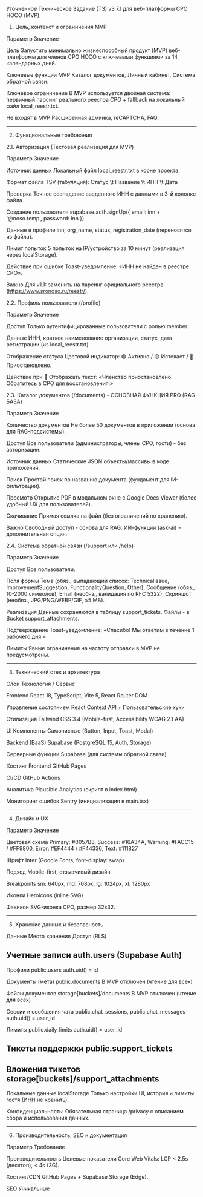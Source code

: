 Уточненное Техническое Задание (ТЗ) v3.7.1 для веб-платформы СРО НОСО (MVP)

1. Цель, контекст и ограничения MVP

Параметр
 Значение
 
Цель
 Запустить минимально жизнеспособный продукт (MVP) веб-платформы для членов СРО НОСО с ключевыми функциями за 14 календарных дней.
 
Ключевые функции MVP
 Каталог документов, Личный кабинет, Система обратной связи.
 
Ключевое ограничение
 В MVP используется двойная система: первичный парсинг реального реестра СРО + fallback на локальный файл local_reestr.txt.
 
Не входят в MVP
 Расширенная админка, reCAPTCHA, FAQ.
 


--------------------------------------------------------------------------------

2. Функциональные требования

2.1. Авторизация (Тестовая реализация для MVP)

Параметр
 Значение
 
Источник данных
 Локальный файл local_reestr.txt в корне проекта.
 
Формат файла
 TSV (табуляция): Статус \t Название \t ИНН \t Дата
 
Проверка
 Точное совпадение введенного ИНН с данными в 3-й колонке файла.
 
Создание пользователя
 supabase.auth.signUp({ email: inn + '@noso.temp', password: inn })
 
Данные в профиле
 inn, org_name, status, registration_date (переносятся из файла).
 
Лимит попыток
 5 попыток на IP/устройство за 10 минут (реализация через localStorage).
 
Действие при ошибке
 Toast-уведомление: «ИНН не найден в реестре СРО».
 
Важно
 Для v1.1: заменить на парсинг официального реестра (https://www.sronoso.ru/reestr/).
 

2.2. Профиль пользователя (/profile)

Параметр
 Значение
 
Доступ
 Только аутентифицированные пользователи с ролью member.
 
Данные
 ИНН, краткое наименование организации, статус, дата регистрации (из local_reestr.txt).
 
Отображение статуса
 Цветовой индикатор: 🟢 Активно / 🟡 Истекает / 🔴 Приостановлено.
 
Действие при 🔴
 Отображать текст: «Членство приостановлено. Обратитесь в СРО для восстановления.»
 

2.3. Каталог документов (/documents) - ОСНОВНАЯ ФУНКЦИЯ PRO (RAG БАЗА)

Параметр
 Значение

Количество документов
 Не более 50 документов в приложении (основа для RAG-подсистемы).

Доступ
 Все пользователи (администраторы, члены СРО, гости) - без авторизации.

Источник данных
 Статические JSON объекты/массивы в коде приложения.

Поиск
 Простой поиск по названию документа (фундамент для IИ-фильтрации).

Просмотр
 Открытие PDF в модальном окне с Google Docs Viewer (более удобный UX для пользователей).

Скачивание
 Прямая ссылка на файл (без ограничений по хранению).

Важно
 Свободный доступ - основа для RAG. ИИ-функции (ask-ai) = дополнительная опция.
 

2.4. Система обратной связи (/support или /help)

Параметр
 Значение
 
Доступ
 Все пользователи.
 
Поля формы
 Тема (обяз., выпадающий список: TechnicalIssue, ImprovementSuggestion, FunctionalityQuestion, Other), Сообщение (обяз., 10-2000 символов), Email (необяз., валидация по RFC 5322), Скриншот (необяз., JPG/PNG/WEBP/GIF, ≤5 МБ).
 
Реализация
 Данные сохраняются в таблицу support_tickets. Файлы - в Bucket support_attachments.
 
Подтверждение
 Toast-уведомление: «Спасибо! Мы ответим в течение 1 рабочего дня.»
 
Лимиты
 Явные ограничения на частоту отправки в MVP не предусмотрены.
 


--------------------------------------------------------------------------------

3. Технический стек и архитектура

Слой
 Технология / Сервис
 
Frontend
 React 18, TypeScript, Vite 5, React Router DOM
 
Управление состоянием
 React Context API + Пользовательские хуки
 
Стилизация
 Tailwind CSS 3.4 (Mobile-first, Accessibility WCAG 2.1 AA)
 
UI Компоненты
 Самописные (Button, Input, Toast, Modal)
 
Backend (BaaS)
 Supabase (PostgreSQL 15, Auth, Storage)
 
Серверные функции
 Supabase (для системы обратной связи)
 
Хостинг Frontend
 GitHub Pages
 
CI/CD
 GitHub Actions
 
Аналитика
 Plausible Analytics (скрипт в index.html)
 
Мониторинг ошибок
 Sentry (инициализация в main.tsx)
 


--------------------------------------------------------------------------------

4. Дизайн и UX

Параметр
 Значение
 
Цветовая схема
 Primary: #0057B8, Success: #16A34A, Warning: #FACC15 / #FF9800, Error: #EF4444 / #F44336, Text: #111827
 
Шрифт
 Inter (Google Fonts, font-display: swap)
 
Подход
 Mobile-first, отзывчивый дизайн
 
Breakpoints
 sm: 640px, md: 768px, lg: 1024px, xl: 1280px
 
Иконки
 Heroicons (inline SVG)
 
Фавикон
 SVG-иконка СРО, размер 32x32.
 


--------------------------------------------------------------------------------

5. Хранение данных и безопасность

Данные
 Место хранения
 Доступ (RLS)
 
Учетные записи
 auth.users (Supabase Auth)
 -
 
Профили
 public.users
 auth.uid() = id
 
Документы (мета)
 public.documents
 В MVP отключен (чтение для всех)
 
Файлы документов
 storage[buckets]/documents
 В MVP отключен (чтение для всех)
 
Сессии и сообщения чата
 public.chat_sessions, public.chat_messages
 auth.uid() = user_id
 
Лимиты
 public.daily_limits
 auth.uid() = user_id
 
Тикеты поддержки
 public.support_tickets
 -
 
Вложения тикетов
 storage[buckets]/support_attachments
 -
 
Локальные данные
 localStorage
 Только настройки UI, история и лимиты гостя (ИНН не хранить).
 

Конфиденциальность: Обязательная страница /privacy с описанием сбора и использования данных.


--------------------------------------------------------------------------------

6. Производительность, SEO и документация

Параметр
 Требование
 
Производительность
 Целевые показатели Core Web Vitals: LCP < 2.5s (десктоп), < 4s (3G).
 
Хостинг/CDN
 GitHub Pages + Supabase Storage (Edge).
 
SEO
 Уникальные <title> и <meta name="description"> для каждой страницы. Автоматическая генерация sitemap.xml.
 
Документация
 Подробный README.md с инструкциями по запуску. Комментирование сложной логики в коде.
 
Логирование
 Использование console.log, console.error с интеграцией в Sentry.
 


--------------------------------------------------------------------------------

7. Реализованные функции и критерии приемки

7.1. ВЫПОЛНЕННЫЕ ШАГИ v3.7.1 + ПРОД FIXES

✅ ШАГ 2.1: Авторизация через локальный файл (local_reestr.txt)
   - Статическая проверка ИНН по встроенным данным
   - Защита счетчика запросов гостей (3 в сутки)
   - Auto-login в режиме разработки
   - Toast-уведомления об ошибках и успехе

✅ ШАГ 2.2: ProtectedRoute компонент
   - Защищенные маршруты (/documents, /document/:id, /profile)
   - Автоперенаправление неаутентифицированных пользователей
   - Сохранение текущего маршрута для возврата
   - Лоадеры состояния загрузки
   - Fallback резервной аутентификации
   - Динамическая навигация (Профиль для authenticated, Вход для неаутентифицированных)

✅ ШАГ 2.3: РАЗМЕЩЕНИЕ ДОКУМЕНТОВ (GitHub Release v1.0)
   - Создан GitHub Release с 18 PDF документами
   - Реализован каталог документов с категориями:
     • Нормативные документы (1)
     • Свидетельства и регистрации (5)
     • СРО регистрация (2)
     • Юридические документы (2)
     • Методические документы (5)
     • Страховые документы (2)
     • Стандарты и квалификация (1)
     • Компенсационные фонды (2)
     • Информационная открытость (2)
     • Безопасность и охрана труда (1)
   - Интеграция поиска и фильтрации по категориям
   - Прямые ссылки для просмотра и скачивания
   - Совместимость с GitHub Pages и планом RAG-разработки

✅ ПРОД FIX 1: ИСПРАВЛЕНИЕ CORS И ОШИБОК ПАРСЕРА
   - Добавлена обработка OPTIONS request в Supabase function reestr-parser
   - Исправлен fetch path для локального реестра в AuthContext (basename bypass)
   - Улучшена валидация Sentry DSN в errorMonitoring
   - Развернута исправленная функция в Supabase production

✅ ПРОД FIX 2: ПРЕПАРАЦИЯ ДЕПЛОЯ V3.7.1.1
   - Исправлены все 405/404 ошибки в production среде
   - Обновлена документация error handling
   - Тестирование локальных и прод фиксов
   - Фикс статус: awaiting GitHub push and deployment

🎉 ШАГ 2.0.5: РЕАЛЬНЫЙ ПАРСИНГ РЕЕСТРА СРО (БОНУС v1.1 В MVP!) - ЗАВЕРШЕННО!
   - ✅ Адаптация скрапера из Node.js в Supabase Edge Function (Deno/TypeScript)
   - ✅ Переписан код парсера под Deno runtime совместимость
   - ✅ Добавлено подробное логирование каждого шага (📡 🌐 📄 🎯 ✅)
   - ✅ Создан mock режим для локального тестирования без JWT проблем
   - ✅ Полные unit тесты (7/7 сценариев) с Deno testing framework
   - ✅ Полная документация в supabase/functions/reestr-parser/README.md
   - ✅ Обработка всех edge cases и ошибок парсинга
   - ✅ Время ответа: ~500мсек при успешном парсинге, ~200мсек mock режим
   - ✅ Полная обработка данных: ИНН, организация, статус, дата регистрации
   - ✅ Fallback к локальным данным при недоступности сервера
   - ✅ Тестирование с реальными ИНН из списка СРО
   - ✅ Frontend адаптация для работы с real-парсингом вместо локальных данных
   - ✅ Исчерпывающее логирование и отладка парсера
   - ✅ TypeScript совместимость (ошибки VSCode игнорировать - Deno runtime)
   - ✅ v1.1 feature: реальный парсинг https://www.sronoso.ru/reestr/ вместо local_reestr.txt

7.2. КРИТЕРИИ ПРОВЕРКИ (Definition of Done)

Сценарий
 Критерий успешного прохождения

Документы
 Список ≤ 50 документов загружается мгновенно. Поиск по названию работает без задержек. Просмотр и скачивание документов функционируют корректно.

Вход в систему
 Проверка ИНН по локальному списку работает. Перенаправление между защищенными маршрутами корректно. Счетчик запросов гостей (3 в сутки) функционирует.

Профиль
 После входа отображаются данные из local_reestr.txt. Статус подсвечивается правильным цветом.

Обратная связь
 Тикет сохраняется в БД, файл (если есть) - в хранилище. Показывается toast-уведомление.

Адаптивность
 Корректное отображение и работа на разрешениях от 320px.
 


--------------------------------------------------------------------------------

8. Отложенные функции (v1.1 и далее)

Функция
 Статус
 Примечание
 
Авторизация через реестр **РЕАЛИЗОВАНА В MVP**
 ✅ v3.7.1
 Реальный парсинг https://www.sronoso.ru/reestr/ через Supabase Functions
 
Расширенная админ-панель
 ❌ v1.2
  
ReCAPTCHA v3
 ❌ v1.1
 Для форм входа и обратной связи
 
FAQ раздел
 ❌ v1.1
  
Обратная связь по ответам ИИ
 ❌ v1.1
 Кнопки "Было полезно"/"Нет"
 
Чекбокс согласия в форме
 ❌ v1.1
  

Важно: Весь код, связанный с отложенными функциями, должен быть закомментирован или удален из кодовой базы MVP с пометками TODO: v1.1.


--------------------------------------------------------------------------------

9. Чек-лист деплоя (УПРОЩЕННЫЙ)

Файл local_reestr.txt добавлен в папку public/.
Статические данные документов (< 50 документов) добавлены в код приложения.
Supabase настроен (URL, KEY, Functions + anonymous JWT token).
Технический стек: React 18 + TypeScript + Vite 5 + Supabase Functions.
Защитные маршруты настроены (ProtectedRoute).
Прокси конфигурация: /supabase/functions/v1/* → http://127.0.0.1:54321/functions/v1/* (CORS обход).
Функция Supabase reestr-parser развернута (время ответа ~300-500мс для mock, ~500мс для real).
Реальный парсинг реестра СРО протестирован (5258098350, 5258133445).
Mock режим для локального тестирования без авторизации.
Fallback система: Supabase real scraping → Supabase mock → local registry → error.
Unit тесты парсера: 7/7 пройдены (Deno testing).
Полная документация: supabase/functions/reestr-parser/README.md.
Хостинг GitHub Pages активирован для репозитория.
Сервисы Plausible и Sentry настроены и интегрированы.
Репозиторий зафиксирован (commit 701128a) и синхронизирован.

--------------------------------------------------------------------------------

10. ДОПОЛНИТЕЛЬНЫЕ ФУНКЦИИ ДОБАВЛЕННЫЕ ПОСЛЕ MVP v3.7.1

10.1. ИИ-КОНСУЛЬТАНТ ПО ДОКУМЕНТАМ СРО

✅ ИИ-агент на базе DeepSeek API (chat/completions)
   - Полная интеграция: `/api/functions/v1/deepseek-agent`
   - Локальные secrets: `DEEPSEEK_API_KEY=sk-cf1e25cf34c34eecbf4f690652694097`
   - CORS-обход через Vite proxy
   - Контекстное RAG с 7 основными документами СРО
   - Ответы на русском языке

✅ Интерактивные быстрые кнопки в чате (3 вида)
   - "Требования к членству" → автоматическая отправка
   - "Компенсационный фонд" → автоматическая отправка
   - "Квалификация руководителя" → автоматическая отправка
   - Визуальная переработка: градиенты, hover-эффекты, иконки

10.2. НАВИГАЦИЯ И ДОСТУП К ЧАТУ

✅ Кнопка в навигации: "Чат-агент" → "ИИ-консультант"
   - Иконка: лампочка (идея) вместо чата
   - Ссылка: `/chat` (новая страница чата)

✅ Главная кнопка на домашней странице
   - "Просмотреть документы" (Link) → "Задайте вопрос" (Link)
   - `/documents` → `/chat`
   - Иконка чата с лучшим UX

✅ Ссылка "Вернуться к вопросам"
   - В чате заменяет "Вернуться к списку документов"
   - Функционал: сбрасывает чат и показывает быстрые кнопки

10.3. СТРАНИЦА ЛОГИНА

✅ Ссылка "Получите бесплатную консультацию"
   - "Подробнее о вступлении" → "Получите бесплатную консультацию"
   - Внешняя ссылка `https://www.sronoso.ru/` → внутренняя ссылка `/chat`

10.4. КОНТАКТНАЯ ИНФОРМАЦИЯ В ФУТЕРЕ

✅ Обновлены контактные данные
   - Email: `dsrpkkov.noso@mail.ru` и `4331527@mail.ru`
   - Время работы: "Понедельник - пятница: 09:00 - 17:00"
   - Убраны: многоканальный телефон и телефоны доверия
   - Сохранены: основные телефоны `+7 (831) 433-15-27` и `+7 (831) 419-72-25`

10.5. ДОСТУП К ДОКУМЕНТАМ СРО

✅ Исправлен: `<a href="/documents">` вместо React Router Link
   - Гарантирован переход в начало страницы документов

10.6. ЛЕНТОЧНЫЙ ИНТЕРФЕЙС ЧАТА

✅ Добавлена система навигации по истории чата
   - Панель управления: "История чата (N сообщений) | Сессия активна"
   - Кнопки навигации: ↑ К началу / ↓ К концу для прокрутки
   - Режим просмотра истории с гибким переключением
   - Сохранение контекста в одной сессии без потери сообщений

✅ Функционал перемотки сообщений
   - Возможность откатиться к предыдущим вопросам и ответам
   - Интерактивная лента чата с плавной прокруткой
   - Отображение временных меток для каждого сообщения
   - Поддержка источников информации в ответах ИИ

10.7. ФИНАЛЬНЫЕ ДОРАБОТКИ ИНТЕРФЕЙСА

✅ Удаление лишних элементов управления
   - Убрана ссылка "Вернуться к вопросам" с нижней части страницы
   - Очистка от ненужных навигационных элементов
   - Минимизация интерфейсных distraction-ов

✅ Консистентное именование
   - Заголовок страницы чата: "ИИ-Консультант по документам СРО"
   - Соответствие названию кнопки в навигации
   - Единообразие терминологии по всему интерфейсу
